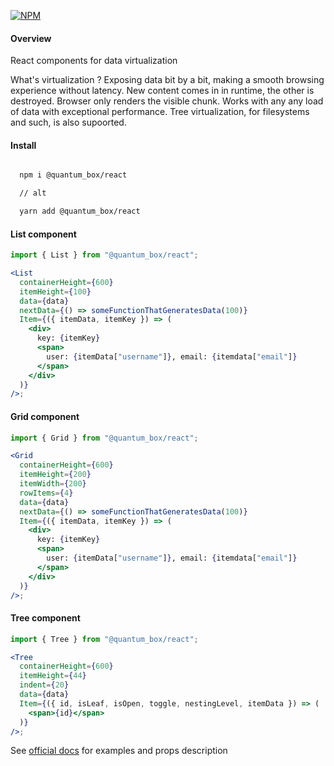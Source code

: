 [![NPM](https://shields.io/npm/v/@quantum_box/react.svg?style=flat-square&color=blueviolet)](https://www.npmjs.com/package/@quantum_box/react)

 <h4>Overview</h4>
      <p>React components for data virtualization</p>
      <p>
        What's virtualization ? Exposing data bit by a bit, making a smooth browsing experience without latency. New content comes in in runtime, the other is destroyed. Browser only renders the visible chunk. Works with any any load of data with exceptional performance. Tree virtualization, for filesystems and such, is also supoorted.</p>
        
        
        
        

  <h4>Install</h4>

```bash

  npm i @quantum_box/react

  // alt

  yarn add @quantum_box/react

```

  <h4>List component</h4>

```jsx
import { List } from "@quantum_box/react";

<List
  containerHeight={600}
  itemHeight={100}
  data={data}
  nextData={() => someFunctionThatGeneratesData(100)}
  Item={({ itemData, itemKey }) => (
    <div>
      key: {itemKey}
      <span>
        user: {itemData["username"]}, email: {itemdata["email"]}
      </span>
    </div>
  )}
/>;
```

  <h4>Grid component</h4>

```jsx
import { Grid } from "@quantum_box/react";

<Grid
  containerHeight={600}
  itemHeight={200}
  itemWidth={200}
  rowItems={4}
  data={data}
  nextData={() => someFunctionThatGeneratesData(100)}
  Item={({ itemData, itemKey }) => (
    <div>
      key: {itemKey}
      <span>
        user: {itemData["username"]}, email: {itemdata["email"]}
      </span>
    </div>
  )}
/>;
```

  <h4>Tree component</h4>

```jsx
import { Tree } from "@quantum_box/react";

<Tree
  containerHeight={600}
  itemHeight={44}
  indent={20}
  data={data}
  Item={({ id, isLeaf, isOpen, toggle, nestingLevel, itemData }) => (
    <span>{id}</span>
  )}
/>;
```

<p>
  See <a href="https://quantum_box.surge.sh/">official docs</a> for
  examples and props description
</p>
